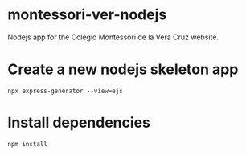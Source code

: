 # montessori-ver-nodejs

Nodejs app for the Colegio Montessori de la Vera Cruz website.

# Create a new nodejs skeleton app

```shell
npx express-generator --view=ejs
```

# Install dependencies
```shell
npm install
```
